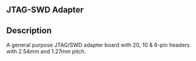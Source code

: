 ## JTAG-SWD Adapter

## Description
A general purpose JTAG/SWD adapter board with 20, 10 & 6-pin headers with 2.54mm and 1.27mm pitch.